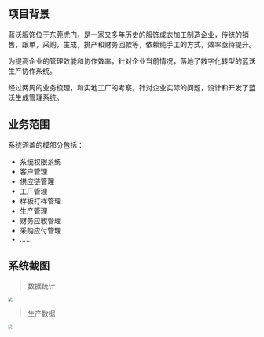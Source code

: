 
## 项目背景



​	蓝沃服饰位于东莞虎门，是一家又多年历史的服饰成衣加工制造企业，传统的销售，跟单，采购，生成，排产和财务回款等，依赖纯手工的方式，效率亟待提升。

​	为提高企业的管理效能和协作效率，针对企业当前情况，落地了数字化转型的蓝沃生产协作系统。

​	经过两周的业务梳理，和实地工厂的考察，针对企业实际的问题，设计和开发了蓝沃生成管理系统。

## 业务范围



系统涵盖的模部分包括：

- 系统权限系统
- 客户管理
- 供应链管理
- 工厂管理
- 样板打样管理
- 生产管理
- 财务应收管理
- 采购应付管理
- ……

## 系统截图



> 数据统计

<img src="http://img.susense.cn/lanwo1.png" style="zoom:50%;" />

> 生产数据

<img src="http://img.susense.cn/lanwo2.png" style="zoom:50%;" />


